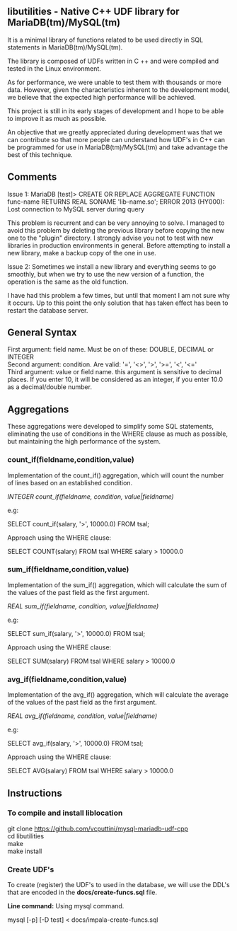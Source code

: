 ## libutilities - Native C++ UDF library for MariaDB(tm)/MySQL(tm)

It is a minimal library of functions related
to be used directly in SQL statements in MariaDB(tm)/MySQL(tm).

The library is composed of UDFs written in C ++ and were compiled and tested in the Linux environment.

As for performance, we were unable to test them with thousands or more data. However, given the characteristics inherent to the development model, we believe that the expected high performance will be achieved.

This project is still in its early stages of development and I hope to be able to improve it as much as possible.

An objective that we greatly appreciated during development was
that we can contribute so that more people can understand
how UDF's in C++ can be programmed for use in MariaDB(tm)/MySQL(tm) and take advantage the best of this technique.

## Comments

Issue 1: MariaDB [test]> CREATE OR REPLACE AGGREGATE FUNCTION func-name RETURNS REAL SONAME 'lib-name.so';
ERROR 2013 (HY000): Lost connection to MySQL server during query

This problem is recurrent and can be very annoying to solve. I managed to avoid this problem by deleting the previous library before copying the new one to the "plugin" directory.
I strongly advise you not to test with new libraries in production environments in general.
Before attempting to install a new library, make a backup copy of the one in use.

Issue 2: Sometimes we install a new library and everything seems to go smoothly, but when we try to use the new version of a function, the operation is the same as the old function.

I have had this problem a few times, but until that moment I am not sure why it occurs. Up to this point the only solution that has taken effect has been to restart the database server.

## General Syntax

First argument: field name. Must be on of these: DOUBLE, DECIMAL or INTEGER<br>
Second argument: condition. Are valid: '=', '<>', '>', '>=', '<', '<='<br>
Third argument: value or field name. this argument is sensitive to decimal places. If you enter 10, it will be considered as an integer, if you enter 10.0 as a decimal/double number.<br>

## Aggregations

These aggregations were developed to simplify some SQL statements, eliminating the use of conditions in the WHERE clause as much as possible, but maintaining the high performance of the system.

### count_if(fieldname,condition,value)

Implementation of the count_if() aggregation, which will count the number of lines based on an established condition.

_INTEGER count_if(fieldname, condition, value|fieldname)_

e.g:

SELECT count_if(salary, '>', 10000.0) FROM tsal;

Approach using the WHERE clause:

SELECT COUNT(salary) FROM tsal WHERE salary > 10000.0

### sum_if(fieldname,condition,value)

Implementation of the sum_if() aggregation, which will calculate the sum of the values of the past field as the first argument.

_REAL sum_if(fieldname, condition, value|fieldname)_

e.g:

SELECT sum_if(salary, '>', 10000.0) FROM tsal;

Approach using the WHERE clause:

SELECT SUM(salary) FROM tsal WHERE salary > 10000.0

### avg_if(fieldname,condition,value)

Implementation of the avg_if() aggregation, which will calculate the average of the values of the past field as the first argument.

_REAL avg_if(fieldname, condition, value|fieldname)_

e.g:

SELECT avg_if(salary, '>', 10000.0) FROM tsal;

Approach using the WHERE clause:

SELECT AVG(salary) FROM tsal WHERE salary > 10000.0


## Instructions

### To compile and install liblocation

git clone https://github.com/vcputtini/mysql-mariadb-udf-cpp  <br>
cd libutilities  <br>
make            <br>
make install    <br>  

### Create UDF's

To create (register) the UDF's to used in the database, we will use the DDL's that are encoded in the __docs/create-funcs.sql__ file.

__Line command:__ Using mysql command.

mysql [-p] [-D test] <  docs/impala-create-funcs.sql
